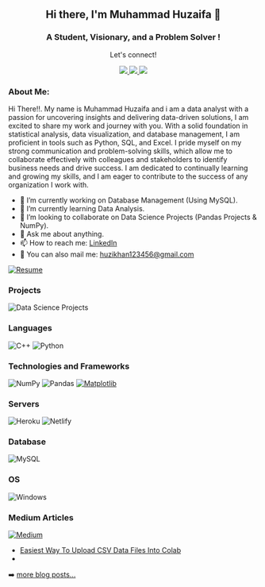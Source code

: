 <h2 align="center"> Hi there, I'm Muhammad Huzaifa 👋 </h2>
<h3 align="center">A Student, Visionary, and a Problem Solver !</h3>

<div align="center">
 <p align="center">Let's connect!</p>
 <a href="https://linktr.ee/huzaifaafzal">
    <img src="https://img.shields.io/badge/Linktree-black?style=for-the-badge&logo=linktree"/>
 </a>
 <a href="https://instagram.com/g3rtxe">
    <img src="https://img.shields.io/badge/Instagram-E4405F?style=for-the-badge&logo=instagram&logoColor=white"/>
<!--  </a>
 <a href="https://twitter.com/emshaheer1/">
    <img src="https://img.shields.io/badge/Twitter-1DA1F2?style=for-the-badge&logo=twitter&logoColor=white" />
 </a> -->
 
 <a href="https://www.linkedin.com/in/muhammad-huzaifa-327656233/">
    <img src="https://img.shields.io/badge/linkedin-%230077B5.svg?&style=for-the-badge&logo=linkedin&logoColor=white" />
</a>

</div>

### About Me:

Hi There!!. My name is Muhammad Huzaifa and i am a data analyst with a passion for uncovering insights and delivering data-driven solutions, I am excited to share my work and journey with you. With a solid foundation in statistical analysis, data visualization, and database management, I am proficient in tools such as Python, SQL, and Excel. I pride myself on my strong communication and problem-solving skills, which allow me to collaborate effectively with colleagues and stakeholders to identify business needs and drive success. I am dedicated to continually learning and growing my skills, and I am eager to contribute to the success of any organization I work with.

- 🔭 I’m currently working on Database Management (Using MySQL).
- 🌱 I’m currently learning Data Analysis.
- 👯 I’m looking to collaborate on Data Science Projects (Pandas Projects & NumPy).
- 💬 Ask me about anything.
- 📫 How to reach me: [LinkedIn](https://www.linkedin.com/in/muhammad-huzaifa-327656233/)
- 📧 You can also mail me: huzikhan123456@gmail.com

[![Resume](https://img.shields.io/badge/Resume-View%20My%20Resume-orange?style=for-the-badge)](path/to/your/resume.pdf)

### Projects
![Data Science Projects](https://img.shields.io/badge/Data%20Science-Projects-brightgreen?style=for-the-badge&logo=datacamp)

### Languages
![C++](https://img.shields.io/badge/C++-blue?style=for-the-badge&logo=C%2B%2B&logoColor=white&labelColor=grey&color=silver)
![Python](https://img.shields.io/badge/python-3670A0?style=for-the-badge&logo=python&logoColor=ffdd54)


### Technologies and Frameworks
![NumPy](https://img.shields.io/badge/NumPy-013243?style=for-the-badge&logo=NumPy)
![Pandas](https://img.shields.io/badge/pandas-150458?style=for-the-badge&logo=pandas&logoColor=white)
[![Matplotlib](https://img.shields.io/badge/Matplotlib-blue?style=for-the-badge&logo=python&logoColor=white)](https://matplotlib.org/)


### Servers
![Heroku](https://img.shields.io/badge/heroku-%23430098.svg?style=for-the-badge&logo=heroku&logoColor=white)
![Netlify](https://img.shields.io/badge/netlify-%23000000.svg?style=for-the-badge&logo=netlify&logoColor=#00C7B7)

### Database
![MySQL](https://img.shields.io/badge/SQL-4479A1?style=for-the-badge&logo=MySQL&logoColor=white)

### OS
![Windows](https://img.shields.io/badge/Windows-00a2ed?style=for-the-badge&logo=Windows&logoColor=white)

### Medium Articles
[![Medium](https://img.shields.io/badge/Medium-Follow%20Me-black?style=for-the-badge&logo=medium)](https://medium.com/@HuzaifaAfzal)
<!-- BLOG-POST-LIST:START -->
- [Easiest Way To Upload CSV Data Files Into Colab](https://medium.com/@HuzaifaAfzal/easiest-way-to-upload-csv-data-files-into-colab-3c81f3bb943d)
- 
➡️ [more blog posts...](https://medium.com/@HuzaifaAfzal)
